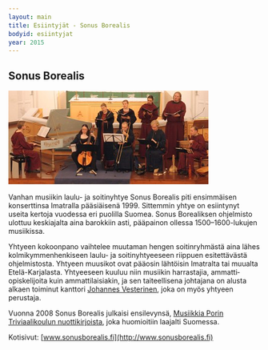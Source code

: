 ```yaml
---
layout: main
title: Esiintyjät - Sonus Borealis
bodyid: esiintyjat
year: 2015
---
```

## Sonus Borealis

[![Sonus Borealis](sonus-borealis.jpg)](http://www.sonusborealis.fi)

Vanhan musiikin laulu- ja soitinyhtye Sonus Borealis piti ensimmäisen konserttinsa Imatralla pääsiäisenä 1999. Sittemmin yhtye on esiintynyt useita kertoja vuodessa eri puolilla Suomea. Sonus Borealiksen ohjelmisto ulottuu keski­ajalta aina barokkiin asti, pääpainon ollessa 1500–1600-lukujen musiikissa.

Yhtyeen kokoonpano vaihtelee muutaman hengen soitin­ryhmästä aina lähes kolmikymmenhenkiseen laulu- ja soitin­yhtyeeseen riippuen esitettävästä ohjelmistosta. Yhtyeen muusikot ovat pääosin lähtöisin Imatralta tai muualta Etelä-Karjalasta. Yhtyeeseen kuuluu niin musiikin harrastajia, ammatti­opiskelijoita kuin ammattilaisiakin, ja sen taiteellisena johtajana on alusta alkaen toiminut kanttori [Johannes Vesterinen](/{{page.year}}/esiintyjat/vesteriset/), joka on myös yhtyeen perustaja.

Vuonna 2008 Sonus Borealis julkaisi ensilevynsä, [Musiikkia Porin Triviaalikoulun nuottikirjoista](http://www.sonusborealis.fi/levyt/), joka huomioitiin laajalti Suomessa.

Kotisivut: [www.sonusborealis.fi](http://www.sonusborealis.fi)
